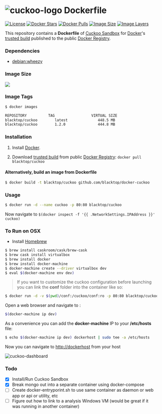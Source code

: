 # ![cuckoo-logo](https://raw.githubusercontent.com/blacktop/docker-cuckoo/master/files/logo.png) Dockerfile

[![License](http://img.shields.io/:license-mit-blue.svg)](http://doge.mit-license.org)
[![Docker Stars](https://img.shields.io/docker/stars/blacktop/cuckoo.svg)][hub]
[![Docker Pulls](https://img.shields.io/docker/pulls/blacktop/cuckoo.svg)][hub]
[![Image Size](https://img.shields.io/imagelayers/image-size/blacktop/cuckoo/latest.svg)](https://imagelayers.io/?images=blacktop/cuckoo:latest)
[![Image Layers](https://img.shields.io/imagelayers/layers/blacktop/cuckoo/latest.svg)](https://imagelayers.io/?images=blacktop/cuckoo:latest)

This repository contains a **Dockerfile** of [Cuckoo Sandbox](http://www.cuckoosandbox.org/) for [Docker](https://www.docker.io/)'s [trusted build](https://registry.hub.docker.com/u/blacktop/cuckoo/) published to the public [Docker Registry](https://index.docker.io/).

### Dependencies

* [debian:wheezy](https://index.docker.io/_/debian/)

### Image Size
[![](https://badge.imagelayers.io/blacktop/cuckoo:latest.svg)](https://imagelayers.io/?images=blacktop/cuckoo:latest 'Get your own badge on imagelayers.io')

### Image Tags
```bash
$ docker images

REPOSITORY          TAG                 VIRTUAL SIZE
blacktop/cuckoo        latest              448.5 MB
blacktop/cuckoo        1.2.0               444.8 MB
```

### Installation

1. Install [Docker](https://www.docker.io/).

2. Download [trusted build](https://registry.hub.docker.com/u/blacktop/cuckoo/) from public [Docker Registry](https://index.docker.io/): `docker pull blacktop/cuckoo`

#### Alternatively, build an image from Dockerfile
```bash
$ docker build -t blacktop/cuckoo github.com/blacktop/docker-cuckoo
```
### Usage
```bash
$ docker run -d --name cuckoo -p 80:80 blacktop/cuckoo
```
Now navigate to `$(docker inspect -f '{{ .NetworkSettings.IPAddress }}' cuckoo)`

### To Run on OSX
 - Install [Homebrew](http://brew.sh)

```bash
$ brew install caskroom/cask/brew-cask
$ brew cask install virtualbox
$ brew install docker
$ brew install docker-machine
$ docker-machine create --driver virtualbox dev
$ eval $(docker-machine env dev)
```
> If you want to customize the cuckoo configuration before launching you can link the **conf** folder into the container like so:

```bash
$ docker run -d -v $(pwd)/conf:/cuckoo/conf:ro -p 80:80 blacktop/cuckoo
```

Open a web browser and navigate to :

```bash
$(docker-machine ip dev)
```

As a convenience you can add the **docker-machine** IP to your **/etc/hosts** file:

```bash
$ echo $(docker-machine ip dev) dockerhost | sudo tee -a /etc/hosts
```
Now you can navigate to [http://dockerhost](http://dockerhost) from your host

![cuckoo-dashboard](https://raw.githubusercontent.com/blacktop/docker-cuckoo/master/files/dashboard.png)

### Todo
- [x] Install/Run Cuckoo Sandbox
- [x] Break mongo out into a separate container using docker-compose
- [ ] Create docker-entryporint.sh to use same container as daemon or web app or api or utility, etc
- [ ] Figure out how to link to a analysis Windows VM (would be great if it was running in another container)

[hub]: https://hub.docker.com/r/blacktop/cuckoo/

